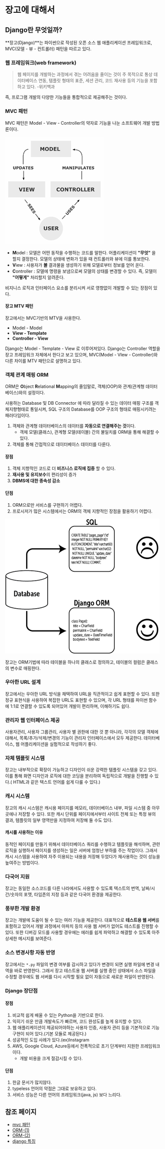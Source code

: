 #  장고에 대해서

## Django란 무엇일까?

**장고(Django)**는 파이썬으로 작성된 오픈 소스 웹 애플리케이션 프레임워크로, MVC(모델 - 뷰 - 컨트롤러) 패턴을 따르고 있다.

### 웹 프레임워크(web framework)

>  웹 페이지를 개발하는 과정에서 겪는 어려움을 줄이는 것이 주 목적으로 통상 데이터베이스 연동, 템플릿 형태의 표준, 세션 관리, 코드 재사용 등의 기능을 포함하고 있다. -위키백과

즉, 프로그램 개발의 다양한 기능들을 통합적으로 제공해주는 것이다.

### MVC 패턴

MVC 패턴은 Model - View - Controller의 약자로 기능을 나눈 소프트웨어 개발 방법론이다.

![](./assets/1262.png)

- **M**odel : 모델은 어떤 동작을 수행하는 코드를 말한다. 어플리케이션이 **"무엇"** 을 할지 결정한다. 모델의 상태에 변화가 있을 때 컨트롤러와 뷰에 이를 통보한다. 
- **V**iew : 사용자가 **볼** 결과물을 생성하기 위해 모델로부터 정보를 얻어 온다.
- **C**ontroller : 모델에 명령을 보냄으로써 모델의 상태를 변경할 수 있다. 즉, 모델이 **"어떻게"** 처리할지 알려준다.

비지니스 로직과 인터페이스 요소를 분리시켜 서로 영향없이 개발할 수 있는 장점이 있다.

#### 장고 MTV 패턴

장고에서는 MVC기반의 MTV을 사용한다.

- Model - Model
- **View - Template** 
- **Controller - View**

Django는 Model - Template - View 로 이루어져있다. Django는 Controller 역할을 장고 프레임워크 자체에서 한다고 보고 있으며, MVC(Model - VIew - Controller)와 다른 차이를 MTV 패턴으로 설명하고 있다.

<h3 id="orm"> 객체 관계 매핑 ORM</h3>

 ORM은 **O**bject **R**elational **M**apping의 줄임말로, 객체(OOP)와 관계(관계형 데이터베이스)와의 설정이다. 

사용하는 Database 및 DB Connector 에 따라 달라질 수 있는 데이터 매핑 구조를 객체지향형태로 통일시켜, SQL 구조의 Database를 OOP 구조의 형태로 매핑시키려는 패러다임이다.

1. 객체와 관계형 데이터베이스의 데이터를 **자동으로 연결해주는 것**이다.
   - 객체 모델(클래스), 관계형 모델(테이블) 간의 불일치를 ORM을 통해 해결할 수 있다.
2. 객체를 통해 간접적으로 데이터베이스 데이터를 다룬다.

#### 장점

1. 객체 지향적인 코드로 더 **비즈니스 로직에 집중** 할 수 있다.
2. **재사용 및 유지보수**의 편리성이 증가
3. **DBMS에 대한 종속성 감소**

#### 단점

1. ORM으로만 서비스를 구현하기 어렵다.
2. 프로시저가 많은 시스템에서는 ORM의 객체 지향적인 장점을 활용하기 어렵다.



![](./assets/cxaR4rT.png)

장고는 ORM기법에 따라 테이블을 하나의 클래스로 정의하고, 테이블의 컬럼은 클래스의 변수로 매핑한다.



### 우아한 URL 설계

장고에서는 우아한 URL 방식을 채택하여 URL을 직관적이고 쉽게 표현할 수 있다. 또한 정규 표현식을 사용하여 복잡한 URL도 표현할 수 있으며, 각 URL 형태를 파이썬 함수에 1:1로 연결할 수 있도록 되어있어 개발이 편리하며, 이해하기도 쉽다.

### 관리자 웹 인터페이스 제공

사용자관리, 사용자 그룹관리, 사용자 별 권한에 대한 것 뿐 아니라, 각각의 모델 객체에 대해서, 목록/추가/삭제/변경의 기능이 관리자 인터페이스에서 모두 제공한다. 데이터베이스, 웹 어플리케이션을 실험적으로 작성하기 좋다. 

### 자체 템플릿 시스템

 장고는 내부적으로 확장이 가능하고 디자인이 쉬운 강력한 템플릿 시스템을 갖고 있다. 이를 통해 화면 디자인과 로직에 대한 코딩을 분리하여 독립적으로 개발을 진행할 수 있다.( HTML과 같은 텍스트 언어를 쉽게 다룰 수 있다.) 

### 캐시 시스템

  장고의 캐시 시스템은 캐시용 페이지를 메모리, 데이터베이스 내부, 파일 시스템 중 아무 곳에나 저장할 수 있다. 또한 캐시 단위를 페이지에서부터 사이트 전체 또는 특정 뷰의 결과, 템플릿의 일부 영역만을 지정하여 저장해 둘 수도 있다.

#### 캐시를 사용하는 이유

  동적인 페이지를 만들기 위해서 데이터베이스 쿼리를 수행하고 템플릿을 해석하며, 관련 로직을 실행하서 페이지를 생성하는 일은 서버에 엄청난 부하를 주는 작업이다. 그래서 캐시 시스템을 사용하여 자주 이용되는 내용을 저장해 두었다가 재사용하는 것이 성능을 높여주는 방법이다.

### 다국어 지원

  장고는 동일한 소스코드를 다른 나라에서도 사용할 수 있도록 텍스트의 번역, 날짜/시간/숫자의 포맷, 타임존의 지정 등과 같은 다국어 환경을 제공한다. 

### 풍부한 개발 환경

 장고는 개발에 도움이 될 수 있는 여러 기능을 제공한다. 대표적으로 **테스트용 웹 서버**를 포함하고 있어서 개발 과정에서 아파치 등의 사용 웹 서버가 없어도 테스트를 진행할 수 있다. 또한 디버깅 모드를 사용할 경우에는 에러를 쉽게 파악하고 해결할 수 있도록 아주 상세한 메시지를 보여준다.

### 소스 변경사항 자동 반영

  장고에서는 `*.py` 파일의 변경 여부를 감시하고 있다가 변경이 되면 실행 파일에 변경 내역을 바로 반영한다. 그래서 장고 테스트용 웹 서버를 실행 중인 상태에서 소스 파일을 수정할 경우에도 웹 서버를 다시 시작할 필요 없이 자동으로 새로운 파일이 반영된다.

### Django 장단점

#### 장점

1. 비교적 쉽게 배울 수 있는 Python을 기반으로 한다.
2. 익히기 쉬운 만큼 개발속도가 빠르며, 코드 완성도를 높게 유지할 수 있다.
3. 웹 애플리케이션이 제공되어야하는 사용자 인증, 사용자 관리 등을 기본적으로 기능 구현이 되어 있다.(기본 모듈로 제공된다.)
4. 성공적인 도입 사례가 있다.(ex)Instagram
5. AWS, Google Cloud, Azure등에서 전폭적으로 초기 단계부터 지원한 프레임워크이다.
   - 개발 비용을 크게 절감시킬 수 있다.

#### 단점

1. 한글 문서가 많지않다.
2. typeless 언어의 약점은 그대로 보유하고 있다.
3. 서비스 성능은 다른 언어의 프레임워크(java, js) 보다 느리다.

## 참조 페이지

- [mvc 패턴](https://medium.com/@jang.wangsu/%EB%94%94%EC%9E%90%EC%9D%B8%ED%8C%A8%ED%84%B4-mvc-%ED%8C%A8%ED%84%B4%EC%9D%B4%EB%9E%80-1d74fac6e256)
- [ORM-(1)](https://jins-dev.tistory.com/entry/ORMObject-Relational-Mapping%EC%9D%B4%EB%9E%80-ORM-%ED%8C%A8%EB%9F%AC%EB%8B%A4%EC%9E%84%EC%9D%98-%EA%B0%9C%EB%85%90)
- [ORM-(2) ](https://gmlwjd9405.github.io/2019/02/01/orm.html)
- [django 특징](https://unifox.tistory.com/4)

